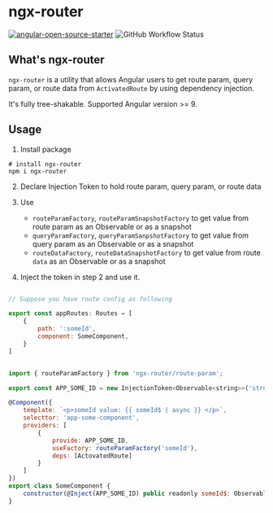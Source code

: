 # ngx-router

[![angular-open-source-starter](https://img.shields.io/badge/made%20with-angular--open--source--starter-d81676?logo=angular)](https://github.com/TinkoffCreditSystems/angular-open-source-starter)
![GitHub Workflow Status](https://img.shields.io/github/workflow/status/phhien203/ngx-router/CI%20of%20all%20packages)

## What's ngx-router

`ngx-router` is a utility that allows Angular users to get route param, query param, or route data from `ActivatedRoute` by using dependency injection.

It's fully tree-shakable. Supported Angular version >= 9.

## Usage

1. Install package

```shell
# install ngx-router
npm i ngx-router
```

2. Declare Injection Token to hold route param, query param, or route data

3. Use

    - `routeParamFactory`, `routeParamSnapshotFactory` to get value from route param as an Observable or as a snapshot
    - `queryParamFactory`, `queryParamSanpshotFactory` to get value from query param as an Observable or as a snapshot
    - `routeDataFactory`, `routeDataSnapshotFactory` to get value from route `data` as an Observable or as a snapshot

4. Inject the token in step 2 and use it.

```javascript

// Suppose you have route config as following

export const appRoutes: Routes = [
    {
        path: ':someId',
        component: SomeComponent,
    }
]


import { routeParamFactory } from 'ngx-router/route-param';

export const APP_SOME_ID = new InjectionToken<Observable<string>>('stream of :someId route param');

@Component({
    template: `<p>someId value: {{ someId$ | async }} </p>`,
    selecttor: 'app-some-component',
    providers: [
        {
            provide: APP_SOME_ID,
            useFactory: routeParamFactory('someId'),
            deps: [ActovatedRoute]
        }
    ]
})
export class SomeComponent {
    constructor(@Inject(APP_SOME_ID) public readonly someId$: Observable<string>) {}
}

```
